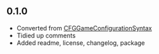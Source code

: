 ## 0.1.0
* Converted from [CFGGameConfigurationSyntax](https://github.com/aronj/CFGGameConfigurationSyntax)
* Tidied up comments
* Added readme, license, changelog, package
